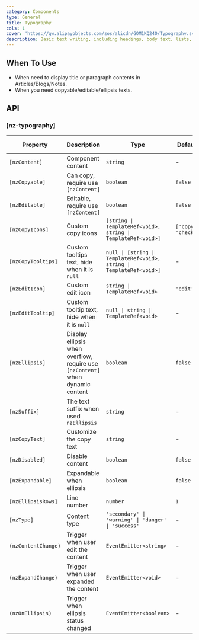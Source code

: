 ```yaml
---
category: Components
type: General
title: Typography
cols: 1
cover: 'https://gw.alipayobjects.com/zos/alicdn/GOM1KQ24O/Typography.svg'
description: Basic text writing, including headings, body text, lists, and more.
---
```


## When To Use

- When need to display title or paragraph contents in Articles/Blogs/Notes.
- When you need copyable/editable/ellipsis texts.

## API

### [nz-typography]

| Property            | Description                                                                    | Type                                                                 | Default             | Global Config |
| ------------------- | ------------------------------------------------------------------------------ | -------------------------------------------------------------------- | ------------------- | ------------- |
| `[nzContent]`       | Component content                                                              | `string`                                                             | -                   |               |
| `[nzCopyable]`      | Can copy, require use `[nzContent]`                                            | `boolean`                                                            | `false`             |               |
| `[nzEditable]`      | Editable, require use `[nzContent]`                                            | `boolean`                                                            | `false`             |               |
| `[nzCopyIcons]`     | Custom copy icons                                                              | `[string \| TemplateRef<void>, string \| TemplateRef<void>]`         | `['copy', 'check']` | ✅            |
| `[nzCopyTooltips]`  | Custom tooltips text, hide when it is `null`                                   | `null \| [string \| TemplateRef<void>, string \| TemplateRef<void>]` | -                   | ✅            |
| `[nzEditIcon]`      | Custom edit icon                                                               | `string \| TemplateRef<void>`                                        | `'edit'`            | ✅            |
| `[nzEditTooltip]`   | Custom tooltip text, hide when it is `null`                                    | `null \| string \| TemplateRef<void>`                                | -                   | ✅            |
| `[nzEllipsis]`      | Display ellipsis when overflow, require use `[nzContent]` when dynamic content | `boolean`                                                            | `false`             |               |
| `[nzSuffix]`        | The text suffix when used `nzEllipsis`                                         | `string`                                                             | -                   |               |
| `[nzCopyText]`      | Customize the copy text                                                        | `string`                                                             | -                   |               |
| `[nzDisabled]`      | Disable content                                                                | `boolean`                                                            | `false`             |               |
| `[nzExpandable]`    | Expandable when ellipsis                                                       | `boolean`                                                            | `false`             |               |
| `[nzEllipsisRows]`  | Line number                                                                    | `number`                                                             | `1`                 | ✅            |
| `[nzType]`          | Content type                                                                   | `'secondary' \| 'warning' \| 'danger' \| 'success'`                  | -                   |               |
| `(nzContentChange)` | Trigger when user edit the content                                             | `EventEmitter<string>`                                               | -                   |               |
| `(nzExpandChange)`  | Trigger when user expanded the content                                         | `EventEmitter<void>`                                                 | -                   |               |
| `(nzOnEllipsis)`    | Trigger when ellipsis status changed                                           | `EventEmitter<boolean>`                                              | -                   |               |

